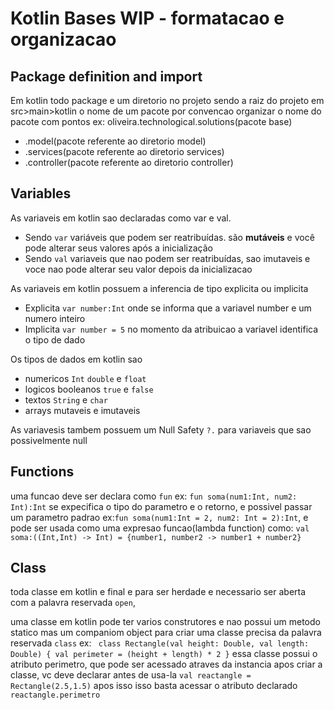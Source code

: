 # Kotlin Bases WIP - formatacao e organizacao

## Package definition and import

 Em kotlin todo package e um diretorio no projeto sendo a raiz do projeto em src>main>kotlin
o nome de um pacote por convencao organizar o nome do pacote com pontos 
ex: oliveira.technological.solutions(pacote base)
 - .model(pacote referente ao diretorio model)
 - .services(pacote referente ao diretorio services)
 - .controller(pacote referente ao diretorio controller)

## Variables

As variaveis em kotlin sao declaradas como var e val.
- Sendo `var` variáveis que podem ser reatribuídas. são **mutáveis**
e você pode alterar seus valores após a inicialização
- Sendo `val` variaveis que nao podem ser reatribuídas, sao imutaveis
e voce nao pode alterar seu valor depois da inicializacao

As variaveis em kotlin possuem a inferencia de tipo explicita ou implicita
 - Explicita `var number:Int` onde se informa que a variavel number e um numero inteiro
 - Implicita `var number = 5` no momento da atribuicao a variavel identifica o tipo de dado

Os tipos de dados em kotlin sao 
- numericos 
`Int` `double` e `float`  
- logicos booleanos `true` e `false`
- textos `String` e `char`
- arrays mutaveis e imutaveis

As variavesis tambem possuem um Null Safety `?.` para variaveis que sao possivelmente null


## Functions

uma funcao deve ser declara como `fun` ex: `fun soma(num1:Int, num2: Int):Int` 
se expecifica o tipo do parametro e o retorno,
e possivel passar um parametro padrao ex:`fun soma(num1:Int = 2, num2: Int = 2):Int`,
e pode ser usada como uma expresao funcao(lambda function) 
como: `val soma:((Int,Int) -> Int) = {number1, number2 -> number1 + number2}`

## Class
toda classe em kotlin e final e para ser herdade e 
necessario ser aberta com a palavra reservada `open`,

uma classe em kotlin pode ter varios construtores e nao possui um 
metodo statico mas um companiom object
para criar uma classe precisa da palavra reservada `class` ex: 
` class Rectangle(val height: Double, val length: Double) {
    val perimeter = (height + length) * 2
}`
essa classe possui o atributo perimetro, que pode ser acessado atraves da instancia
apos criar a classe, vc deve declarar antes de usa-la `
    val reactangle = Rectangle(2.5,1.5)
`
 apos isso isso basta acessar o atributo declarado `reactangle.perimetro`
